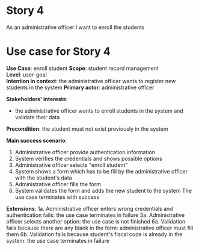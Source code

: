 # Story 4
As an administrative officer
I want to enroll the students 

# Use case for Story 4
**Use Case**: enroll student 
**Scope**: student record management  
**Level**: user-goal  
**Intention in context**: the administrative officer wants to register new students in the system
**Primary actor**: administrative officer  

**Stakeholders' interests**:
* the administrative officer wants to enroll students in the system and validate their data 

**Precondition**: the student must not exist previously in the system

**Main success scenario**: 
1. Administrative officer provide authentication information
2. System verifies the credentials and shows possible options
3. Administrative officer selects "enroll student"
4. System shows a form which has to be fill by the administrative officer with the student's data
5. Administrative officer fills the form
6. System validates the form and adds the new student to the system
The use case terminates with success

**Extensions**:
1a. Administrative officer enters wrong credentials and authentication fails: the use case terminates in failure
3a. Administrative officer selects another option: the use case is not finished 
6a. Validation fails because there are any blank in the form: administrative officer must fill them
6b. Validation fails because student's fiscal code is already in the system: the use case terminates in failure

  
